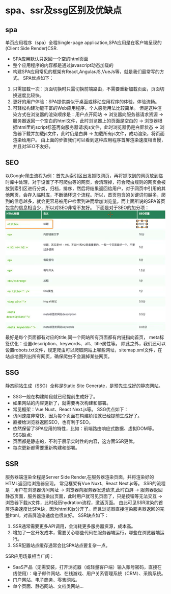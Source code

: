 # spa、ssr及ssg区别及优缺点
## spa
单页应用程序（spa）全程Single-page application,SPA应用是在客户端呈现的(Client Side Render)CSR.
- SPA应用默认只返回一个空的html页面
- 整个应用程序的内容都是通过javascript动态加载的
- 构建SPA应用常见的框架有React,AngularJS,VueJs等，就是我们最常写的方式。
SPA优点如下：
1. 只需加载一次：页面切换时只需切换前端路由，不需要重新加载页面，页面切换速度比较快。
2. 更好的用户体验：SPA提供类似于桌面或移动应用程序的体验，体验流畅。
3. 可轻松构建功能丰富的Web应用程序，个人感觉用法比较简单。
但是这种渲染方式在浏览器的渲染顺序是：用户点开网站 -> 浏览器向服务器请求资源 -> 服务器返回一个空白的html文件，此时浏览器上的页面是空白的 -> 浏览器根据html里的script标签再向服务器请求js文件，此时浏览器仍是白屏状态 -> 浏览器下载并加载js文件，此时仍是白屏 -> 加载所有js文件，成功渲染，将页面渲染给用户。
由上面的步骤我们可以看到这种应用程序首屏渲染速度相当慢，并且对SEO不友好。
## SEO
以Google爬虫流程为例：首先从索引区出发抓取网页，再将抓取到的网页放到临时库中处理，对于设置了不可爬虫等的网页，会清理掉，符合爬虫规则的网页会被放到索引区进行分类，归档，排序，然后将结果返回给用户，对于网页中引用的其他网页，会存入临时库，不断循环这个流程。所以，首页包含的关键词句越多，爬到的信息越多，就会更容易被用户检索到进而增加浏览量。而上面所说的SPA首页包含的信息相当少，所以对SEO非常不友好。
下面是对于SEO的加分项：
![alt text](image.png)
最好是每个页面都有对应的title,同一个网站所有页面都有内链指向首页，
meta标签优化：设置description、keywords、alt、title属性等。
除此之外，我们还可以设置robots.txt文件，规定爬虫可以爬取网站上哪些网址，sitemap.xml文件，在站点地图列出所有网页，确保爬虫不会漏掉某些网页。
## SSG
静态网站生成（SSG）全称是Static Site Generate，是预先生成好的静态网站。
- SSG一般在构建阶段就已经提前生成好了。
- 如果网站的内容更新了，就需要再次构建和部署。
- 常见框架：Vue Nuxt、React Next.js等。
SSG优点如下：
- 访问速度非常快，因为每个页面在构建阶段就已经提前生成好了。
- 直接给浏览器返回SEO，也有利于SEO。
- 依然保留了SPA应用的特性，比如：前端路由响应式数据、虚拟DOM等。
SSG缺点:
- 页面都是静态的，不利于展示实时性的内容，这方面SSR更优。
- 每次更新都需要重新构建和部署。
## SSR
服务器端渲染全程是Server Side Render,在服务器渲染页面，并将渲染好的HTML返回给浏览器呈现。
常见框架有Vue Nuxt、React Next.js等。
SSR的流程是：用户在浏览器访问网址 -> 浏览器向服务器发送请求,此时白屏 -> 服务器返回静态页面，服务器渲染出页面，此时用户就可见页面了，只是按钮等无法交互 -> 浏览器下载js文件，此时经历hydration流程，激活页面。
由此可见SSR渲染的首屏渲染速度比SPA快，因为html和js分开了。而且浏览器直接渲染服务器返回的完整html，对首屏渲染速度也很友好。
SSR缺点如下：
1. SSR通常需要更多API调用，会消耗更多服务器资源，成本高。
2. 增加了一定开发成本，需要关心哪些代码在服务器端运行，哪些在浏览器端运行。
3. SSR配置站点缓存通常会比SPA站点要复杂一点。

SSR应用场景相当广阔：
- SaaS产品（无需安装，打开浏览器（或轻量客户端）输入账号密码，直接在线使用）：电子邮件网站、在线游戏、用户关系管理系统（CRM）、采购系统。
- 门户网站、电子商务、零售网站。
- 单个页面、静态网站、文档类网站...